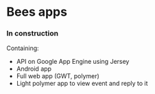 # Bees apps

### In construction

Containing:

 - API on Google App Engine using Jersey
 - Android app
 - Full web app (GWT, polymer)
 - Light polymer app to view event and reply to it
